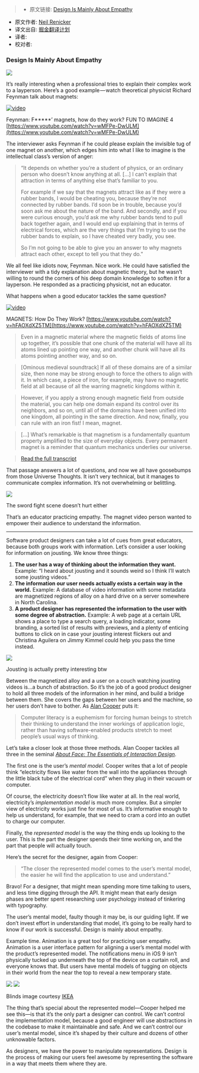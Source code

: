 > * 原文链接: [Design Is Mainly About Empathy](https://trackchanges.postlight.com/design-is-mainly-about-empathy-c9d51ccb208a)
* 原文作者: [Neil Renicker](https://trackchanges.postlight.com/@tinystride)
* 译文出自: [掘金翻译计划](https://github.com/xitu/gold-miner)
* 译者: 
* 校对者:

### Design Is Mainly About Empathy


![](https://cdn-images-1.medium.com/max/1200/1*pwlSr2Qq5rcVVTU7SxEAqQ.png)

It’s really interesting when a professional tries to explain their complex work to a layperson. Here’s a good example — watch theoretical physicist Richard Feynman talk about magnets:

[![video](https://i.ytimg.com/vi/wMFPe-DwULM/hqdefault.jpg)](https://trackchanges.postlight.com/media/d812c608ece9992d49752bfeafece892?maxWidth=640)

Feynman: F*****’ magnets, how do they work? FUN TO IMAGINE 4 [https://www.youtube.com/watch?v=wMFPe-DwULM](https://www.youtube.com/watch?v=wMFPe-DwULM)

The interviewer asks Feynman if he could please explain the invisible tug of one magnet on another, which edges him into what I like to imagine is the intellectual class’s version of anger:

> “It depends on whether you’re a student of physics, or an ordinary person who doesn’t know anything at all. […] I can’t explain that attraction in terms of anything else that’s familiar to you.  
> 
> For example if we say that the magnets attract like as if they were a rubber bands, I would be cheating you, because they’re not connected by rubber bands. I’d soon be in trouble, because you’d soon ask me about the nature of the band. And secondly, and if you were curious enough, you’d ask me why rubber bands tend to pull back together again, and I would end up explaining that in terms of electrical forces, which are the very things that I’m trying to use the rubber bands to explain, so I have cheated very badly, you see.  
>   
> So I’m not going to be able to give you an answer to why magnets attract each other, except to tell you that they do.”

We all feel like idiots now, Feynman. Nice work. He could have satisfied the interviewer with a tidy explanation about magnetic theory, but he wasn’t willing to round the corners of his deep domain knowledge to soften it for a layperson. He responded as a practicing physicist, not an educator.

What happens when a good educator tackles the same question?

[![video](https://i.ytimg.com/vi/hFAOXdXZ5TM/sddefault.jpg)](https://www.youtube.com/embed/hFAOXdXZ5TM?wmode=opaque&widget_referrer=https%3A%2F%2Ftrackchanges.postlight.com%2Fmedia%2Fb94633e7912577c9c43a7a0535435925%3FmaxWidth%3D700&enablejsapi=1&origin=https%3A%2F%2Fcdn.embedly.com&widgetid=1)

MAGNETS: How Do They Work? [https://www.youtube.com/watch?v=hFAOXdXZ5TM](https://www.youtube.com/watch?v=hFAOXdXZ5TM)

> Even in a magnetic material where the magnetic fields of atoms line up together, it’s possible that one chunk of the material will have all its atoms lined up pointing one way, and another chunk will have all its atoms pointing another way, and so on.

> [Ominous medieval soundtrack] If all of these domains are of a similar size, then none may be strong enough to force the others to align with it. In which case, a piece of iron, for example, may have no magnetic field at all because of all the warring magnetic kingdoms within it.

> However, if you apply a strong enough magnetic field from outside the material, you can help one domain expand its control over its neighbors, and so on, until all of the domains have been unified into one kingdom, all pointing in the same direction. And now, finally, you can rule with an iron fist! I mean, magnet.

> […] What’s remarkable is that magnetism is a fundamentally quantum property amplified to the size of everyday objects. Every permanent magnet is a reminder that quantum mechanics underlies our universe.

> [Read the full transcript](https://gist.github.com/tinystride/eab1d627fdc568922ed8461d5b7861a4)

That passage answers a lot of questions, and now we all have goosebumps from those Universe Thoughts. It isn’t very technical, but it manages to communicate complex information. It’s not overwhelming or belittling.

![](https://cdn-images-1.medium.com/max/800/1*0AtAl5KKHf37g8gcC1Acsg.gif)

The sword fight scene doesn’t hurt either

That’s an educator practicing empathy. The magnet video person wanted to empower their audience to understand the information.

* * *

Software product designers can take a lot of cues from great educators, because both groups work with information. Let’s consider a user looking for information on jousting. We know three things:

1.  **The user has a way of thinking about the information they want.** Example: “I heard about jousting and it sounds weird so I think I’ll watch some jousting videos.”
2.  **The information our user needs actually exists a certain way in the world.** Example: A database of video information with some metadata are magnetized regions of alloy on a hard drive on a server somewhere in North Carolina.
3.  **A product designer has represented the information to the user with some degree of abstraction.** Example: A web page at a certain URL shows a place to type a search query, a loading indicator, some branding, a sorted list of results with previews, and a plenty of enticing buttons to click on in case your jousting interest flickers out and Christina Aguilera on Jimmy Kimmel could help you pass the time instead.

![](https://cdn-images-1.medium.com/max/800/1*HvaeY2L1mF_NPbviSwdq7g.png)

Jousting is actually pretty interesting btw

Between the magnetized alloy and a user on a couch watching jousting videos is…a bunch of abstraction. So it’s the job of a good product designer to hold all three models of the information in her mind, and build a bridge between them. She covers the gaps between her users and the machine, so her users don’t have to bother. As [Alan Cooper](https://medium.com/u/b1fa02015e7f) puts it:

> Computer literacy is a euphemism for forcing human beings to stretch their thinking to understand the inner workings of application logic, rather than having software-enabled products stretch to meet people’s usual ways of thinking.

Let’s take a closer look at those three methods. Alan Cooper tackles all three in the seminal [_About Face: The Essentials of Interaction Design_](https://www.amazon.com/dp/1118766571/ref=pd_lpo_sbs_dp_ss_1?pf_rd_p=1944687702&pf_rd_s=lpo-top-stripe-1&pf_rd_t=201&pf_rd_i=0470084111&pf_rd_m=ATVPDKIKX0DER&pf_rd_r=04TSA54WA44Z7YC4QTSX).

The first one is the user’s _mental model._ Cooper writes that a lot of people think “electricity flows like water from the wall into the appliances through the little black tube of the electrical cord” when they plug in their vacuum or computer.

Of course, the electricity doesn’t flow like water at all. In the real world, electricity’s _implementation model_ is much more complex. But a simpler view of electricity works just fine for most of us. It’s informative enough to help us understand, for example, that we need to cram a cord into an outlet to charge our computer.

Finally, the _represented model_ is the way the thing ends up looking to the user. This is the part the designer spends their time working on, and the part that people will actually touch.

Here’s the secret for the designer, again from Cooper:

> “The closer the represented model comes to the user’s mental model, the easier he will find the application to use and understand.”

Bravo! For a designer, that might mean spending more time talking to users, and less time digging through the API. It might mean that early design phases are better spent researching user psychology instead of tinkering with typography.

<span class="markup--quote markup--p-quote is-other" name="anon_54be6b8e1ff8" data-creator-ids="anon">The user’s mental model, faulty though it may be, is our guiding light. If we don’t invest effort in understanding that model, it’s going to be really hard to know if our work is successful. Design is mainly about empathy.</span>

Example time. Animation is a great tool for practicing user empathy. Animation is a user interface pattern for aligning a user’s mental model with the product’s represented model. The notifications menu in iOS 9 isn’t physically tucked up underneath the top of the device on a curtain roll, and everyone knows that. But users have mental models of tugging on objects in their world from the near the top to reveal a new temporary state.

![](https://cdn-images-1.medium.com/max/800/1*YybkuqDoXWgLTn8fjp2G4Q.gif)
![](https://cdn-images-1.medium.com/max/400/1*wP7Nzgk19-A7Ez6DUjXsLQ.gif)

Blinds image courtesy [IKEA](http://www.ikea.com/gb/en/catalog/categories/departments/living_room/10701/)

The thing that’s special about the represented model—Cooper helped me see this—is that it’s the only part a designer can control. We can’t control the implementation model, because a good engineer will use abstractions in the codebase to make it maintainable and safe. And we can’t control our user’s mental model, since it’s shaped by their culture and dozens of other unknowable factors.

As designers, we have the power to manipulate representations. Design is the process of making our users feel awesome by representing the software in a way that meets them where they are.

